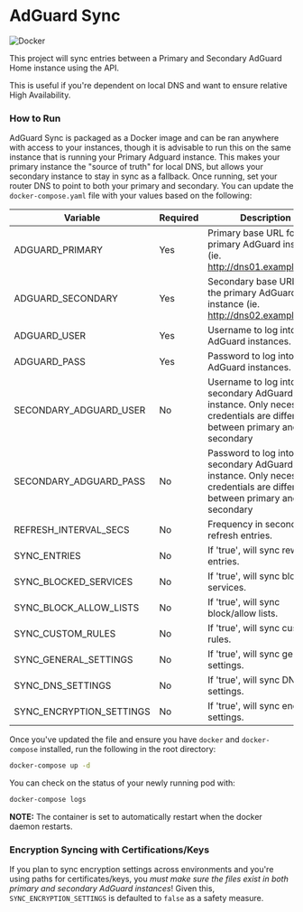 # AdGuard Sync

![Docker](https://github.com/atoy3731/adguard-sync/workflows/Docker/badge.svg)


This project will sync entries between a Primary and Secondary AdGuard Home instance using the API.

This is useful if you're dependent on local DNS and want to ensure relative High Availability.

### How to Run

AdGuard Sync is packaged as a Docker image and can be ran anywhere with access to your instances, though it is advisable to run this on the same instance that is running your Primary Adguard instance. This makes your primary instance the "source of truth" for local DNS, but allows your secondary instance to stay in sync as a fallback. Once running, set your router DNS to point to both your primary and secondary. You can update the `docker-compose.yaml` file with your values based on the following:

| Variable | Required | Description | Default |
|---|---|---|---|
| ADGUARD_PRIMARY | Yes | Primary base URL for the primary AdGuard instance (ie. http://dns01.example.com) | N/A |
| ADGUARD_SECONDARY | Yes | Secondary base URL for the primary AdGuard instance (ie. http://dns02.example.com) | N/A |
| ADGUARD_USER | Yes | Username to log into your AdGuard instances. | N/A |
| ADGUARD_PASS | Yes | Password to log into your AdGuard instances. | N/A |
| SECONDARY_ADGUARD_USER | No | Username to log into your secondary AdGuard instance. Only necessary if credentials are different between primary and secondary | Value of 'ADGUARD_USER' |
| SECONDARY_ADGUARD_PASS | No | Password to log into your secondary AdGuard instance. Only necessary if credentials are different between primary and secondary | Value of 'ADGUARD_PASS' |
| REFRESH_INTERVAL_SECS | No | Frequency in seconds to refresh entries. | 60 |
| SYNC_ENTRIES | No | If 'true', will sync rewrite entries. | true |
| SYNC_BLOCKED_SERVICES | No | If 'true', will sync blocked services. | true |
| SYNC_BLOCK_ALLOW_LISTS | No | If 'true', will sync block/allow lists. | true |
| SYNC_CUSTOM_RULES | No | If 'true', will sync custom rules. | true |
| SYNC_GENERAL_SETTINGS | No | If 'true', will sync general settings. | true |
| SYNC_DNS_SETTINGS | No | If 'true', will sync DNS settings. | true |
| SYNC_ENCRYPTION_SETTINGS | No | If 'true', will sync encrypt settings. | false |

Once you've updated the file and ensure you have `docker` and `docker-compose` installed, run the following in the root directory:

```bash
docker-compose up -d
```

You can check on the status of your newly running pod with:

```bash
docker-compose logs
```

**NOTE:** The container is set to automatically restart when the docker daemon restarts.

### Encryption Syncing with Certifications/Keys

If you plan to sync encryption settings across environments and you're using paths for certificates/keys, you *must make sure the files exist in both primary and secondary AdGuard instances*! Given this, `SYNC_ENCRYPTION_SETTINGS` is defaulted to `false` as a safety measure.